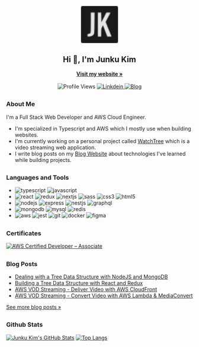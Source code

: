 <div align="center">
  <a href="https://junkukim.com">
    <img src="https://raw.githubusercontent.com/jkkrow/portfolio/main/public/icons/logo.svg" alt="Logo" width="100" height="100">
  </a>
  <h2 align="center">Hi 👋, I'm Junku Kim</h2>
  <div align="center">
    <a href="https://junkukim.com">
      <strong>Visit my website »</strong>
    </a>
    <br />
    <br />
    <img src="https://komarev.com/ghpvc/?username=jkkrow&style=flat-square&color=grey&label=Profile Views" alt="Profile Views" />
    <a href="https://linkedin.com/in/junku-kim">
      <img alt="Linkdein" src="https://img.shields.io/badge/Linkedin-0A66C2?style=flat-square&logo=Linkedin" />
    </a>
    <a href="https://blog.junkukim.com">
      <img alt="Blog" src="https://img.shields.io/badge/My Blog-E6E6E6?style=flat-square&logo=data:image/png;base64,iVBORw0KGgoAAAANSUhEUgAAABgAAAAYCAYAAADgdz34AAAACXBIWXMAAAsTAAALEwEAmpwYAAAAAXNSR0IArs4c6QAAAARnQU1BAACxjwv8YQUAAADwSURBVHgB7VXBDYMwDHSrDsAIjMAIbMIojAAjwASwAWwAG4QNYIM0FzVSqqqJG/CvJ1mE2OSwfRgiImVMC5m6vRZiuJMwxAkeIWdRFNQ0zcd+13XU9z1x8bVJZVlqB6WUNf8+z3NOo3kE/n7btnZvmiYZArw5sO97lOBUk7Msi8YkEZjM7HWeZ1Y8q0RYG1Xpuq5taS5vsg8QMA/n9wDah43jaGtvMqCqqljPJssUmRgyOZkCsVKdnkWGIOhPIvAPXdc1Gv9TiSBVN5OGYbhOpv6gA5ZlYUk1OK6P43j7Wt0aZcG4hj+G/y+TRbCRHLYnpVGoz48N03MAAAAASUVORK5CYII=" />
    </a>
  </div>
</div>

##

### About Me

I'm a Full Stack Web Developer and AWS Cloud Engineer.

- I'm specialized in Typescript and AWS which I mostly use when building websites.
- I'm currently working on a personal project called [WatchTree](https://github.com/jkkrow/watchtree-frontend) which is a video streaming web application.
- I write blog posts on my [Blog Website](https://blog.junkukim.com) about technologies I've learned while building projects.

##

### Languages and Tools

- ![typescript](https://img.shields.io/badge/Typescript-3178C6.svg?&style=flat-square&logo=Typescript&logoColor=white)
![javascript](https://img.shields.io/badge/Javascript-F7DF1E.svg?&style=flat-square&logo=Javascript&logoColor=black)
- ![react](https://img.shields.io/badge/React-61DAF8.svg?&style=flat-square&logo=React&logoColor=black)
![redux](https://img.shields.io/badge/Redux-764ABC.svg?&style=flat-square&logo=Redux&logoColor=white)
![nextjs](https://img.shields.io/badge/Next.js-000000.svg?&style=flat-square&logo=Next.js&logoColor=white)
![sass](https://img.shields.io/badge/Sass-CC6699.svg?&style=flat-square&logo=Sass&logoColor=white)
![css3](https://img.shields.io/badge/CSS3-1572B6.svg?&style=flat-square&logo=CSS3&logoColor=white)
![html5](https://img.shields.io/badge/HTML5-E34F26.svg?&style=flat-square&logo=HTML5&logoColor=white)
- ![nodejs](https://img.shields.io/badge/Node.js-339933.svg?&style=flat-square&logo=Node.js&logoColor=white)
![express](https://img.shields.io/badge/Express-000000.svg?&style=flat-square&logo=Express&logoColor=white)
![nestjs](https://img.shields.io/badge/NestJS-E0234E.svg?&style=flat-square&logo=NestJS&logoColor=white)
![graphql](https://img.shields.io/badge/GraphQL-E10098.svg?&style=flat-square&logo=GraphQL&logoColor=white)
- ![mongodb](https://img.shields.io/badge/MongoDB-47A248.svg?&style=flat-square&logo=MongoDB&logoColor=white)
![mysql](https://img.shields.io/badge/MySQL-4479A1.svg?&style=flat-square&logo=MySQL&logoColor=white)
![redis](https://img.shields.io/badge/Redis-DC382D.svg?&style=flat-square&logo=Redis&logoColor=white)
- ![aws](https://img.shields.io/badge/AWS-232F3E.svg?&style=flat-square&logo=Amazon+AWS&logoColor=white)
![jest](https://img.shields.io/badge/Jest-C21325.svg?&style=flat-square&logo=Jest&logoColor=white)
![git](https://img.shields.io/badge/Git-F05032.svg?&style=flat-square&logo=Git&logoColor=white)
![docker](https://img.shields.io/badge/Docker-2496ED.svg?&style=flat-square&logo=Docker&logoColor=white)
![figma](https://img.shields.io/badge/Figma-F24E1E.svg?&style=flat-square&logo=Figma&logoColor=white)

##

### Certificates

<!--START_SECTION:badges-->
[![AWS Certified Developer – Associate](https://images.credly.com/size/100x100/images/b9feab85-1a43-4f6c-99a5-631b88d5461b/image.png)](http://www.credly.com/badges/9728ee39-7a02-460a-b168-66ae5c4f44c0 "AWS Certified Developer – Associate")
<!--END_SECTION:badges-->

##

### Blog Posts

<!-- BLOG-POST-LIST:START -->
- [Dealing with a Tree Data Structure with NodeJS and MongoDB](https://blog.junkukim.com/posts/tree-data-structure-with-nodejs-and-mongodb)
- [Building a Tree Data Structure with React and Redux](https://blog.junkukim.com/posts/tree-data-structure-with-react-and-redux)
- [AWS VOD Streaming - Deliver Video with AWS CloudFront](https://blog.junkukim.com/posts/aws-vod-streaming-deliver)
- [AWS VOD Streaming - Convert Video with AWS Lambda &amp; MediaConvert](https://blog.junkukim.com/posts/aws-vod-streaming-convert)
<!-- BLOG-POST-LIST:END -->

[See more blog posts »](https://blog.junkukim.com)

##

### Github Stats

[![Junku Kim's GitHub Stats](https://github-readme-stats.vercel.app/api?username=jkkrow&theme=dark)](https://github.com/anuraghazra/github-readme-stats) [![Top Langs](https://github-readme-stats.vercel.app/api/top-langs/?username=jkkrow&theme=dark&layout=compact)](https://github.com/anuraghazra/github-readme-stats)
